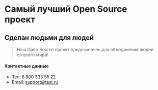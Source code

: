 # Самый лучший Open Source проект

## Сделан людьми для людей

> Наш Open Source проект предназначен для объединения людей со всего мира!

#### Контактные данные
* Тел: 8 800 333 55 22
* Email: support@test.ru

